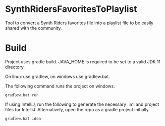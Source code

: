 # SynthRidersFavoritesToPlaylist

Tool to convert a Synth Riders favorites file into a playlist file to be easily shared with the community.

# Build

Project uses gradle build. JAVA_HOME is required to be set to a valid JDK 11 directory.

On linux use gradlew, on windows use gradlew.bat.

The following command runs the project on windows.

```
gradlew.bat run
```

If using IntelliJ, run the following to generate the necessary .iml and project files for IntelliJ.
Alternatively, open the repo as a gradle project initially.

```
gradlew.bat idea
```